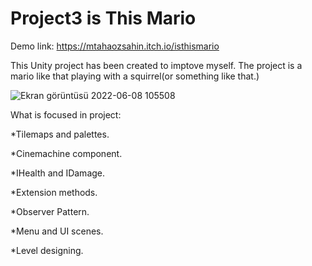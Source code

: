 # Project3 is This Mario

Demo link: https://mtahaozsahin.itch.io/isthismario

This Unity project has been created to imptove myself. The project is a mario like that playing with a squirrel(or something like that.)

![Ekran görüntüsü 2022-06-08 105508](https://user-images.githubusercontent.com/87945619/172563020-efd564b2-75a5-414e-9cb4-52c81a000de3.png)

What is focused in project:

*Tilemaps and palettes.

*Cinemachine component.

*IHealth and IDamage.

*Extension methods.

*Observer Pattern.

*Menu and UI scenes.

*Level designing.


